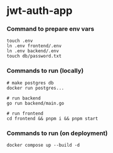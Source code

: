 # jwt-auth-app

### Command to prepare env vars
```
touch .env
ln .env frontend/.env
ln .env backend/.env
touch db/password.txt
```

### Commands to run (locally)
```
# make postgres db
docker run postgres...

# run backend
go run backend/main.go

# run frontend
cd frontend && pnpm i && pnpm start
```

### Commands to run (on deployment)
```
docker compose up --build -d
```
